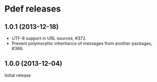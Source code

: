 Pdef releases
=============


1.0.1 (2013-12-18)
------------------
- UTF-8 support in URL sources, #372.
- Prevent polymorphic inheritance of messages from another packages, #366.


1.0.0 (2013-12-04)
------------------
Initial release
